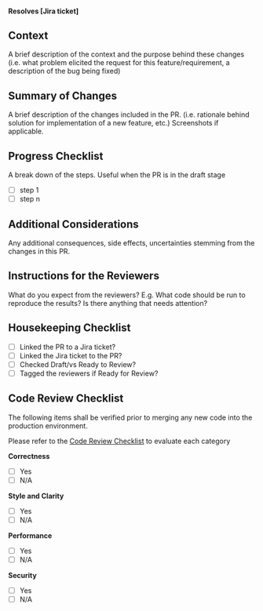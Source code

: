 #### Resolves [Jira ticket]

## Context 

A brief description of the context and the purpose behind these changes (i.e. what problem elicited the request for this feature/requirement, a description of the bug being fixed)

## Summary of Changes
A brief description of the changes included in the PR. (i.e. rationale behind solution for implementation of a new feature, etc.) Screenshots if applicable.

## Progress Checklist
A break down of the steps. Useful when the PR is in the draft stage
- [ ] step 1 
- [ ] step n

## Additional Considerations
Any additional consequences, side effects, uncertainties stemming from the changes in this PR.

## Instructions for the Reviewers
What do you expect from the reviewers? E.g. What code should be run to reproduce the results? Is there anything that needs attention? 
 
## Housekeeping Checklist
- [ ] Linked the PR to a Jira ticket?
- [ ] Linked the Jira ticket to the PR?
- [ ] Checked Draft/vs Ready to Review?
- [ ] Tagged the reviewers if Ready for Review?

## Code Review Checklist

The following items shall be verified prior to merging any new code into the production environment.

Please refer to the [Code Review Checklist](https://validere.atlassian.net/wiki/spaces/VSSA/pages/1575747930/Code+Review+Checklist) to evaluate each category

**Correctness**
- [ ] Yes
- [ ] N/A

**Style and Clarity**
- [ ] Yes
- [ ] N/A

**Performance**
- [ ] Yes
- [ ] N/A

**Security**
- [ ] Yes
- [ ] N/A
